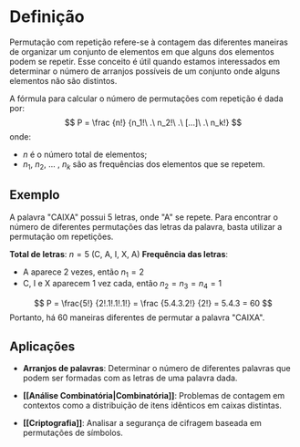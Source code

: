 # Definição
Permutação com repetição refere-se à contagem das diferentes maneiras de organizar um conjunto de elementos em que alguns dos elementos podem se repetir. Esse conceito é útil quando estamos interessados em determinar o número de arranjos possíveis de um conjunto onde alguns elementos não são distintos.

A fórmula para calcular o número de permutações com repetição é dada por:
$$ P = \frac {n!} {n_1!\ .\ n_2!\ .\ [...]\ .\ n_k!} $$
onde:
- $n$ é o número total de elementos;
- $n_1$, $n_2$, ... , $n_k$ são as frequências dos elementos que se repetem.

## Exemplo
A palavra "CAIXA" possui 5 letras, onde "A" se repete. Para encontrar o número de diferentes permutações das letras da palavra, basta utilizar a permutação om repetições.

**Total de letras**: $n = 5$ (C, A, I, X, A)
**Frequência das letras**:
- A aparece 2 vezes, então $n_1 = 2$
- C, I e X aparecem 1 vez cada, então $n_2 = n_3 = n_4 = 1$

$$ P = \frac{5!} {2!.1!.1!.1!} = \frac {5.4.3.2!} {2!} = 5.4.3 = 60 $$
Portanto, há 60 maneiras diferentes de permutar a palavra "CAIXA".

## Aplicações
- **Arranjos de palavras**: Determinar o número de diferentes palavras que podem ser formadas com as letras de uma palavra dada.

- **[[Análise Combinatória|Combinatória]]**: Problemas de contagem em contextos como a distribuição de itens idênticos em caixas distintas.

- **[[Criptografia]]**: Analisar a segurança de cifragem baseada em permutações de símbolos.